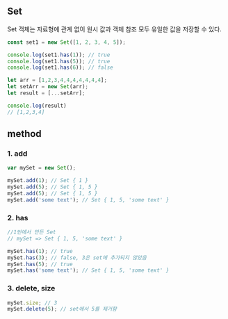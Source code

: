 ## Set

Set 객체는 자료형에 관계 없이 원시 값과 객체 참조 모두 유일한 값을 저장할 수 있다.

```js
const set1 = new Set([1, 2, 3, 4, 5]);

console.log(set1.has(1)); // true
console.log(set1.has(5)); // true
console.log(set1.has(6)); // false
```

```js
let arr = [1,2,3,4,4,4,4,4,4,4];
let setArr = new Set(arr);
let result = [...setArr];

console.log(result)
// [1,2,3,4]
```

## method

### 1. add
```js
var mySet = new Set();

mySet.add(1); // Set { 1 }
mySet.add(5); // Set { 1, 5 }
mySet.add(5); // Set { 1, 5 }
mySet.add('some text'); // Set { 1, 5, 'some text' }
```

### 2. has
```js
//1번에서 만든 Set
// mySet => Set { 1, 5, 'some text' }

mySet.has(1); // true
mySet.has(3); // false, 3은 set에 추가되지 않았음
mySet.has(5); // true
mySet.has('some text'); // Set { 1, 5, 'some text' }
```

### 3. delete, size
```js
mySet.size; // 3
mySet.delete(5); // set에서 5를 제거함
```